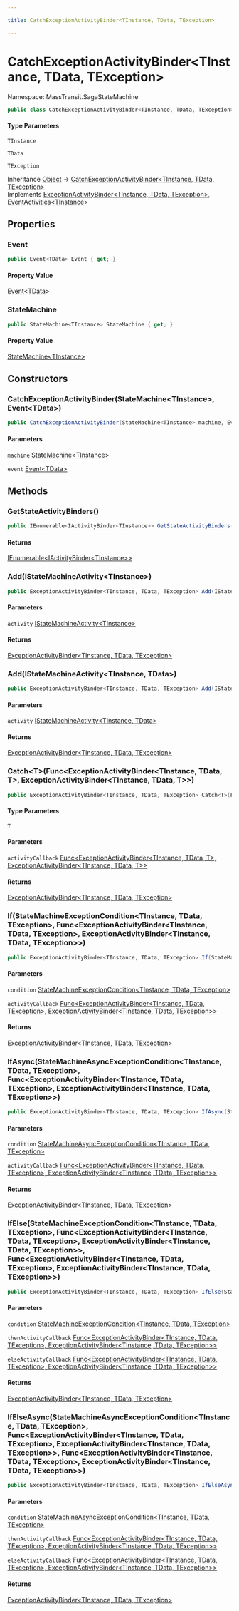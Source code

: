 ```yaml
---

title: CatchExceptionActivityBinder<TInstance, TData, TException>

---
```


# CatchExceptionActivityBinder\<TInstance, TData, TException\>

Namespace: MassTransit.SagaStateMachine

```csharp
public class CatchExceptionActivityBinder<TInstance, TData, TException> : ExceptionActivityBinder<TInstance, TData, TException>, EventActivities<TInstance>
```

#### Type Parameters

`TInstance`<br/>

`TData`<br/>

`TException`<br/>

Inheritance [Object](https://learn.microsoft.com/en-us/dotnet/api/system.object) → [CatchExceptionActivityBinder\<TInstance, TData, TException\>](../masstransit-sagastatemachine/catchexceptionactivitybinder-3)<br/>
Implements [ExceptionActivityBinder\<TInstance, TData, TException\>](../masstransit/exceptionactivitybinder-3), [EventActivities\<TInstance\>](../masstransit/eventactivities-1)

## Properties

### **Event**

```csharp
public Event<TData> Event { get; }
```

#### Property Value

[Event\<TData\>](../../masstransit-abstractions/masstransit/event-1)<br/>

### **StateMachine**

```csharp
public StateMachine<TInstance> StateMachine { get; }
```

#### Property Value

[StateMachine\<TInstance\>](../../masstransit-abstractions/masstransit/statemachine-1)<br/>

## Constructors

### **CatchExceptionActivityBinder(StateMachine\<TInstance\>, Event\<TData\>)**

```csharp
public CatchExceptionActivityBinder(StateMachine<TInstance> machine, Event<TData> event)
```

#### Parameters

`machine` [StateMachine\<TInstance\>](../../masstransit-abstractions/masstransit/statemachine-1)<br/>

`event` [Event\<TData\>](../../masstransit-abstractions/masstransit/event-1)<br/>

## Methods

### **GetStateActivityBinders()**

```csharp
public IEnumerable<IActivityBinder<TInstance>> GetStateActivityBinders()
```

#### Returns

[IEnumerable\<IActivityBinder\<TInstance\>\>](https://learn.microsoft.com/en-us/dotnet/api/system.collections.generic.ienumerable-1)<br/>

### **Add(IStateMachineActivity\<TInstance\>)**

```csharp
public ExceptionActivityBinder<TInstance, TData, TException> Add(IStateMachineActivity<TInstance> activity)
```

#### Parameters

`activity` [IStateMachineActivity\<TInstance\>](../../masstransit-abstractions/masstransit/istatemachineactivity-1)<br/>

#### Returns

[ExceptionActivityBinder\<TInstance, TData, TException\>](../masstransit/exceptionactivitybinder-3)<br/>

### **Add(IStateMachineActivity\<TInstance, TData\>)**

```csharp
public ExceptionActivityBinder<TInstance, TData, TException> Add(IStateMachineActivity<TInstance, TData> activity)
```

#### Parameters

`activity` [IStateMachineActivity\<TInstance, TData\>](../../masstransit-abstractions/masstransit/istatemachineactivity-2)<br/>

#### Returns

[ExceptionActivityBinder\<TInstance, TData, TException\>](../masstransit/exceptionactivitybinder-3)<br/>

### **Catch\<T\>(Func\<ExceptionActivityBinder\<TInstance, TData, T\>, ExceptionActivityBinder\<TInstance, TData, T\>\>)**

```csharp
public ExceptionActivityBinder<TInstance, TData, TException> Catch<T>(Func<ExceptionActivityBinder<TInstance, TData, T>, ExceptionActivityBinder<TInstance, TData, T>> activityCallback)
```

#### Type Parameters

`T`<br/>

#### Parameters

`activityCallback` [Func\<ExceptionActivityBinder\<TInstance, TData, T\>, ExceptionActivityBinder\<TInstance, TData, T\>\>](https://learn.microsoft.com/en-us/dotnet/api/system.func-2)<br/>

#### Returns

[ExceptionActivityBinder\<TInstance, TData, TException\>](../masstransit/exceptionactivitybinder-3)<br/>

### **If(StateMachineExceptionCondition\<TInstance, TData, TException\>, Func\<ExceptionActivityBinder\<TInstance, TData, TException\>, ExceptionActivityBinder\<TInstance, TData, TException\>\>)**

```csharp
public ExceptionActivityBinder<TInstance, TData, TException> If(StateMachineExceptionCondition<TInstance, TData, TException> condition, Func<ExceptionActivityBinder<TInstance, TData, TException>, ExceptionActivityBinder<TInstance, TData, TException>> activityCallback)
```

#### Parameters

`condition` [StateMachineExceptionCondition\<TInstance, TData, TException\>](../../masstransit-abstractions/masstransit/statemachineexceptioncondition-3)<br/>

`activityCallback` [Func\<ExceptionActivityBinder\<TInstance, TData, TException\>, ExceptionActivityBinder\<TInstance, TData, TException\>\>](https://learn.microsoft.com/en-us/dotnet/api/system.func-2)<br/>

#### Returns

[ExceptionActivityBinder\<TInstance, TData, TException\>](../masstransit/exceptionactivitybinder-3)<br/>

### **IfAsync(StateMachineAsyncExceptionCondition\<TInstance, TData, TException\>, Func\<ExceptionActivityBinder\<TInstance, TData, TException\>, ExceptionActivityBinder\<TInstance, TData, TException\>\>)**

```csharp
public ExceptionActivityBinder<TInstance, TData, TException> IfAsync(StateMachineAsyncExceptionCondition<TInstance, TData, TException> condition, Func<ExceptionActivityBinder<TInstance, TData, TException>, ExceptionActivityBinder<TInstance, TData, TException>> activityCallback)
```

#### Parameters

`condition` [StateMachineAsyncExceptionCondition\<TInstance, TData, TException\>](../../masstransit-abstractions/masstransit/statemachineasyncexceptioncondition-3)<br/>

`activityCallback` [Func\<ExceptionActivityBinder\<TInstance, TData, TException\>, ExceptionActivityBinder\<TInstance, TData, TException\>\>](https://learn.microsoft.com/en-us/dotnet/api/system.func-2)<br/>

#### Returns

[ExceptionActivityBinder\<TInstance, TData, TException\>](../masstransit/exceptionactivitybinder-3)<br/>

### **IfElse(StateMachineExceptionCondition\<TInstance, TData, TException\>, Func\<ExceptionActivityBinder\<TInstance, TData, TException\>, ExceptionActivityBinder\<TInstance, TData, TException\>\>, Func\<ExceptionActivityBinder\<TInstance, TData, TException\>, ExceptionActivityBinder\<TInstance, TData, TException\>\>)**

```csharp
public ExceptionActivityBinder<TInstance, TData, TException> IfElse(StateMachineExceptionCondition<TInstance, TData, TException> condition, Func<ExceptionActivityBinder<TInstance, TData, TException>, ExceptionActivityBinder<TInstance, TData, TException>> thenActivityCallback, Func<ExceptionActivityBinder<TInstance, TData, TException>, ExceptionActivityBinder<TInstance, TData, TException>> elseActivityCallback)
```

#### Parameters

`condition` [StateMachineExceptionCondition\<TInstance, TData, TException\>](../../masstransit-abstractions/masstransit/statemachineexceptioncondition-3)<br/>

`thenActivityCallback` [Func\<ExceptionActivityBinder\<TInstance, TData, TException\>, ExceptionActivityBinder\<TInstance, TData, TException\>\>](https://learn.microsoft.com/en-us/dotnet/api/system.func-2)<br/>

`elseActivityCallback` [Func\<ExceptionActivityBinder\<TInstance, TData, TException\>, ExceptionActivityBinder\<TInstance, TData, TException\>\>](https://learn.microsoft.com/en-us/dotnet/api/system.func-2)<br/>

#### Returns

[ExceptionActivityBinder\<TInstance, TData, TException\>](../masstransit/exceptionactivitybinder-3)<br/>

### **IfElseAsync(StateMachineAsyncExceptionCondition\<TInstance, TData, TException\>, Func\<ExceptionActivityBinder\<TInstance, TData, TException\>, ExceptionActivityBinder\<TInstance, TData, TException\>\>, Func\<ExceptionActivityBinder\<TInstance, TData, TException\>, ExceptionActivityBinder\<TInstance, TData, TException\>\>)**

```csharp
public ExceptionActivityBinder<TInstance, TData, TException> IfElseAsync(StateMachineAsyncExceptionCondition<TInstance, TData, TException> condition, Func<ExceptionActivityBinder<TInstance, TData, TException>, ExceptionActivityBinder<TInstance, TData, TException>> thenActivityCallback, Func<ExceptionActivityBinder<TInstance, TData, TException>, ExceptionActivityBinder<TInstance, TData, TException>> elseActivityCallback)
```

#### Parameters

`condition` [StateMachineAsyncExceptionCondition\<TInstance, TData, TException\>](../../masstransit-abstractions/masstransit/statemachineasyncexceptioncondition-3)<br/>

`thenActivityCallback` [Func\<ExceptionActivityBinder\<TInstance, TData, TException\>, ExceptionActivityBinder\<TInstance, TData, TException\>\>](https://learn.microsoft.com/en-us/dotnet/api/system.func-2)<br/>

`elseActivityCallback` [Func\<ExceptionActivityBinder\<TInstance, TData, TException\>, ExceptionActivityBinder\<TInstance, TData, TException\>\>](https://learn.microsoft.com/en-us/dotnet/api/system.func-2)<br/>

#### Returns

[ExceptionActivityBinder\<TInstance, TData, TException\>](../masstransit/exceptionactivitybinder-3)<br/>
